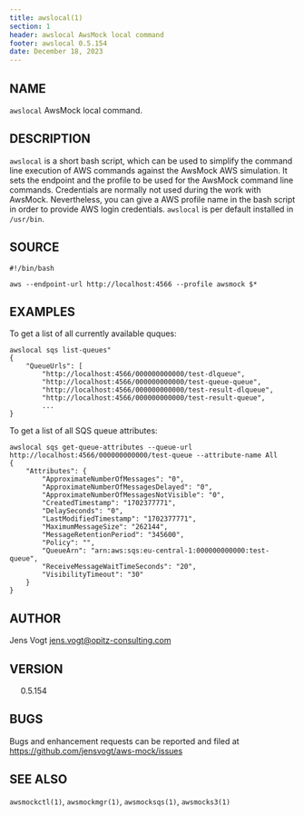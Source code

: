 ```yaml
---
title: awslocal(1)
section: 1
header: awslocal AwsMock local command
footer: awslocal 0.5.154
date: December 18, 2023
---
```


## NAME
```awslocal``` AwsMock local command.

## DESCRIPTION
```awslocal``` is a short bash script, which can be used to simplify the command line execution of AWS commands against 
the AwsMock AWS simulation. It sets the endpoint and the profile to be used for the AwsMock command line commands. 
Credentials are normally not used during the work with AwsMock. Nevertheless, you can give a AWS profile name in the
bash script in order to provide AWS login credentials. ```awslocal``` is per default installed in ```/usr/bin```.

## SOURCE

```
#!/bin/bash

aws --endpoint-url http://localhost:4566 --profile awsmock $*
```

## EXAMPLES

To get a list of all currently available quques:
```
awslocal sqs list-queues"
{
    "QueueUrls": [
        "http://localhost:4566/000000000000/test-dlqueue",
        "http://localhost:4566/000000000000/test-queue-queue",
        "http://localhost:4566/000000000000/test-result-dlqueue",
        "http://localhost:4566/000000000000/test-result-queue",
        ...
}
```

To get a list of all SQS queue attributes:
```
awslocal sqs get-queue-attributes --queue-url http://localhost:4566/000000000000/test-queue --attribute-name All
{
    "Attributes": {
        "ApproximateNumberOfMessages": "0",
        "ApproximateNumberOfMessagesDelayed": "0",
        "ApproximateNumberOfMessagesNotVisible": "0",
        "CreatedTimestamp": "1702377771",
        "DelaySeconds": "0",
        "LastModifiedTimestamp": "1702377771",
        "MaximumMessageSize": "262144",
        "MessageRetentionPeriod": "345600",
        "Policy": "",
        "QueueArn": "arn:aws:sqs:eu-central-1:000000000000:test-queue",
        "ReceiveMessageWaitTimeSeconds": "20",
        "VisibilityTimeout": "30"
    }
}
```

## AUTHOR

Jens Vogt <jens.vogt@opitz-consulting.com>

## VERSION
&nbsp;&nbsp;&nbsp;&nbsp; 0.5.154

## BUGS

Bugs and enhancement requests can be reported and filed at https://github.com/jensvogt/aws-mock/issues

## SEE ALSO

```awsmockctl(1)```, ```awsmockmgr(1)```, ```awsmocksqs(1)```, ```awsmocks3(1)```